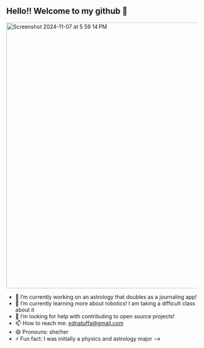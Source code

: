 ## Hello!! Welcome to my github  👋

<img width="700" alt="Screenshot 2024-11-07 at 5 59 14 PM" src="https://github.com/user-attachments/assets/830639d1-00d6-4e1a-ad25-9b4f7bd78b1f">

- 🔭 I’m currently working on an astrology that doubles as a journaling app!
- 🌱 I’m currently learning more about robotics! I am taking a difficult class about it 
- 🤔 I’m looking for help with contributing to open source projects!
- 📫 How to reach me: ednatuffa@gmail.com
- 😄 Pronouns: she/her
- ⚡ Fun fact: I was initially a physics and astrology major 
-->
